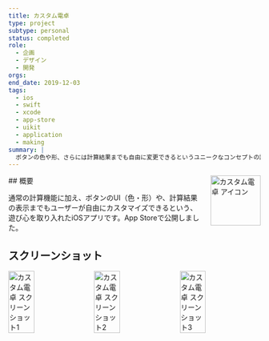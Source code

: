 ```yaml
---
title: カスタム電卓
type: project
subtype: personal
status: completed
role:
  - 企画
  - デザイン
  - 開発
orgs: 
end_date: 2019-12-03
tags:
  - ios
  - swift
  - xcode
  - app-store
  - uikit
  - application
  - making
summary: |
  ボタンの色や形、さらには計算結果までも自由に変更できるというユニークなコンセプトの計算機アプリ。
---
```


<img src="linked_assets/10_Projects/personal/custom_calculator/assets/custom_calculator_icon.jpg" alt="カスタム電卓 アイコン" style="float: right; width: 100px; margin-left: 16px;">
## 概要

通常の計算機能に加え、ボタンのUI（色・形）や、計算結果の表示までもユーザーが自由にカスタマイズできるという、遊び心を取り入れたiOSアプリです。App Storeで公開しました。

## スクリーンショット
<div style="display: flex; gap: 10px;">
    <img src="linked_assets/10_Projects/personal/custom_calculator/assets/custom_calculator_ss_1.jpg" alt="カスタム電卓 スクリーンショット1" width="32%">
    <img src="linked_assets/10_Projects/personal/custom_calculator/assets/custom_calculator_ss_2.jpg" alt="カスタム電卓 スクリーンショット2" width="32%">
    <img src="linked_assets/10_Projects/personal/custom_calculator/assets/custom_calculator_ss_3.jpg" alt="カスタム電卓 スクリーンショット3" width="32%">
</div>
